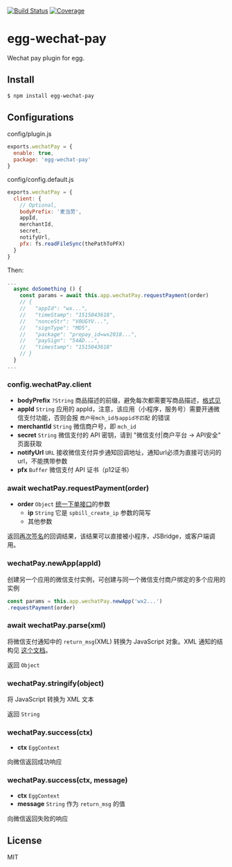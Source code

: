 [![Build Status](https://travis-ci.org/kaelzhang/egg-wechat-pay.svg?branch=master)](https://travis-ci.org/kaelzhang/egg-wechat-pay)
[![Coverage](https://codecov.io/gh/kaelzhang/egg-wechat-pay/branch/master/graph/badge.svg)](https://codecov.io/gh/kaelzhang/egg-wechat-pay)
<!-- optional appveyor tst
[![Windows Build Status](https://ci.appveyor.com/api/projects/status/github/kaelzhang/egg-wechat-pay?branch=master&svg=true)](https://ci.appveyor.com/project/kaelzhang/egg-wechat-pay)
-->
<!-- optional npm version
[![NPM version](https://badge.fury.io/js/err-object.svg)](http://badge.fury.io/js/err-object)
-->
<!-- optional npm downloads
[![npm module downloads per month](http://img.shields.io/npm/dm/err-object.svg)](https://www.npmjs.org/package/err-object)
-->
<!-- optional dependency status
[![Dependency Status](https://david-dm.org/kaelzhang/egg-wechat-pay.svg)](https://david-dm.org/kaelzhang/egg-wechat-pay)
-->

# egg-wechat-pay

Wechat pay plugin for egg.

## Install

```sh
$ npm install egg-wechat-pay
```

## Configurations

config/plugin.js

```js
exports.wechatPay = {
  enable: true,
  package: 'egg-wechat-pay'
}
```

config/config.default.js

```js
exports.wechatPay = {
  client: {
    // Optional,
    bodyPrefix: '麦当劳',
    appId,
    merchantId,
    secret,
    notifyUrl,
    pfx: fs.readFileSync(thePathToPFX)
  }
}
```

Then:

```js
...
  async doSomething () {
    const params = await this.app.wechatPay.requestPayment(order)
    // {
    //   "appId": "wx...",
    //   "timeStamp": "1515043618",
    //   "nonceStr": "V0UGYV...",
    //   "signType": "MD5",
    //   "package": "prepay_id=wx2018...",
    //   "paySign": "54AD...",
    //   "timestamp": "1515043618"
    // }
  }
...
```

### config.wechatPay.client

- **bodyPrefix** `?String` 商品描述的前缀，避免每次都需要写商品描述，[格式见](https://pay.weixin.qq.com/wiki/doc/api/wxa/wxa_api.php?chapter=4_2)
- **appId** `String` 应用的 appId，注意，该应用（小程序，服务号）需要开通微信支付功能，否则会报 `商户号mch_id与appid不匹配` 的错误
- **merchantId** `String` 微信商户号，即 `mch_id`
- **secret** `String` 微信支付的 API 密钥，请到 "微信支付|商户平台 -> API安全" 页面获取
- **notifyUrl** `URL` 接收微信支付异步通知回调地址，通知url必须为直接可访问的url，不能携带参数
- **pfx** `Buffer` 微信支付 API 证书（p12证书）

### await wechatPay.requestPayment(order)

- **order** `Object` [统一下单接口](https://pay.weixin.qq.com/wiki/doc/api/wxa/wxa_api.php?chapter=9_1&index=1)的参数
  - **ip** `String` 它是 `spbill_create_ip` 参数的简写
  - 其他参数

返回[再次签名](https://pay.weixin.qq.com/wiki/doc/api/wxa/wxa_api.php?chapter=7_7&index=3)的回调结果，该结果可以直接被小程序，JSBridge，或客户端调用。

### wechatPay.newApp(appId)

创建另一个应用的微信支付实例，可创建与同一个微信支付商户绑定的多个应用的实例

```js
const params = this.app.wechatPay.newApp('wx2...')
.requestPayment(order)
```

### await wechatPay.parse(xml)

将微信支付通知中的 `return_msg`(XML) 转换为 JavaScript 对象。XML 通知的结构见 [这个文档](https://pay.weixin.qq.com/wiki/doc/api/wxa/wxa_api.php?chapter=9_7)。

返回 `Object`

### wechatPay.stringify(object)

将 JavaScript 转换为 XML 文本

返回 `String`

### wechatPay.success(ctx)

- **ctx** `EggContext`

向微信返回成功响应

### wechatPay.success(ctx, message)

- **ctx** `EggContext`
- **message** `String` 作为 `return_msg` 的值

向微信返回失败的响应

## License

MIT
